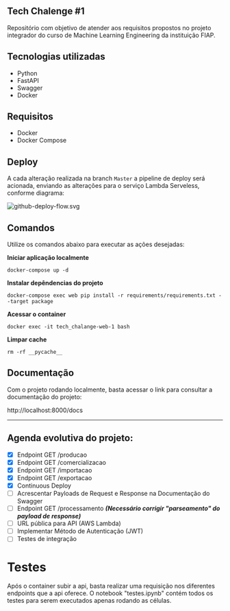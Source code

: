 ## Tech Chalenge #1
Repositório com objetivo de atender aos requisitos propostos no projeto integrador do curso de Machine Learning Engineering da instituição FIAP.

## Tecnologias utilizadas
- Python
- FastAPI
- Swagger
- Docker

## Requisitos
- Docker
- Docker Compose

## Deploy
A cada alteração realizada na branch `Master` a pipeline de deploy será acionada, enviando as alterações para o serviço Lambda Serveless, conforme diagrama:

![github-deploy-flow.svg](image%2Fgithub-deploy-flow.svg)

## Comandos
Utilize os comandos abaixo para executar as ações desejadas:

**Iniciar aplicação localmente**

```
docker-compose up -d
```

**Instalar depêndencias do projeto**

```
docker-compose exec web pip install -r requirements/requirements.txt --target package
```

**Acessar o container**

```
docker exec -it tech_chalange-web-1 bash
```

**Limpar cache**

```
rm -rf __pycache__
```

## Documentação
Com o projeto rodando localmente, basta acessar o link para consultar a documentação do projeto:

http://localhost:8000/docs
****

## Agenda evolutiva do projeto:
- [x] Endpoint GET /producao
- [x] Endpoint GET /comercializacao
- [x] Endpoint GET /importacao
- [x] Endpoint GET /exportacao
- [x] Continuous Deploy
- [ ] Acrescentar Payloads de Request e Response na Documentação do Swagger
- [ ] Endpoint GET /processamento ***(Necessário corrigir "parseamento" do payload de response)***
- [ ] URL pública para API (AWS Lambda)
- [ ] Implementar Método de Autenticação (JWT)
- [ ] Testes de integração

# Testes
Após o container subir a api, basta realizar uma requisição nos diferentes endpoints que a api oferece. O notebook "testes.ipynb" contém todos os testes para serem executados apenas rodando as células.
